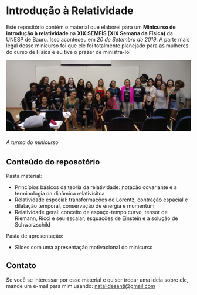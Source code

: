 # Introdução à Relatividade

Este repositório contém o material que elaborei para um **Minicurso de introdução à relatividade** na **XIX SEMFÍS (XIX Semana da Física)** da UNESP de Bauru.
Isso aconteceu em _20 de Setembro de 2019_.
A parte mais legal desse minicurso foi que ele foi totalmente planejado para as mulheres do curso de Física e eu tive o prazer de ministrá-lo!

![](https://raw.githubusercontent.com/natalidesanti/introducao_a_relatividade/master/fotos/DSC_7056.JPG?token=GHSAT0AAAAAACU4TP4XUO5FW6HZFJCWWJ4IZU7XPCA)
###### A turma do minicurso

## Conteúdo do reposotório

Pasta material:
* Princípios básicos da teoria da relatividade: notação covariante e a terminologia da dinâmica relativísitca
* Relatividade especial: transformações de Lorentz, contração espacial e dilatação temporal, conservação de energia e momentum
* Relatividade geral: conceito de espaço-tempo curvo, tensor de Riemann, Ricci e seu escalar, esquações de Einstein e a solução de Schwarzschild

Pasta de apresentação:
* Slides com uma apresentação motivacional do minicurso

## Contato

Se você se interessar por esse material e quiser trocar uma ideia sobre ele, mande um e-mail para mim usando: natalidesanti@gmail.com